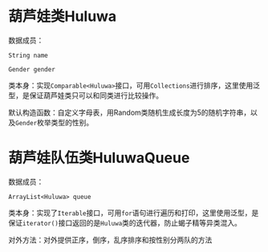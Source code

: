 # 葫芦娃类Huluwa

数据成员：

`String name`

`Gender gender`



类本身：实现`Comparable<Huluwa>`接口，可用`Collections`进行排序，这里使用泛型，是保证葫芦娃类只可以和同类进行比较操作。

默认构造函数：自定义字母表，用Random类随机生成长度为5的随机字符串，以及`Gender`枚举类型的性别。



# 葫芦娃队伍类HuluwaQueue

数据成员：

`ArrayList<Huluwa> queue`



类本身：实现了`Iterable`接口，可用`for`语句进行遍历和打印，这里使用泛型，是保证`iterator()`接口返回的是`Huluwa`类的迭代器，防止蝎子精等异类混入。

对外方法：对外提供正序，倒序，乱序排序和按性别分两队的方法